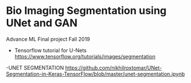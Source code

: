 # Bio Imaging Segmentation using UNet and GAN
Advance ML Final project Fall 2019


- Tensorflow tutorial for U-Nets
https://www.tensorflow.org/tutorials/images/segmentation

-UNET SEGMENTATION
https://github.com/nikhilroxtomar/UNet-Segmentation-in-Keras-TensorFlow/blob/master/unet-segmentation.ipynb
